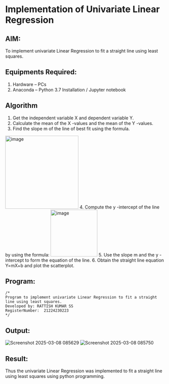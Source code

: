 # Implementation of Univariate Linear Regression
## AIM:
To implement univariate Linear Regression to fit a straight line using least squares.

## Equipments Required:
1. Hardware – PCs
2. Anaconda – Python 3.7 Installation / Jupyter notebook

## Algorithm
1. Get the independent variable X and dependent variable Y.
2. Calculate the mean of the X -values and the mean of the Y -values.
3. Find the slope m of the line of best fit using the formula. 
<img width="231" alt="image" src="https://user-images.githubusercontent.com/93026020/192078527-b3b5ee3e-992f-46c4-865b-3b7ce4ac54ad.png">
4. Compute the y -intercept of the line by using the formula:
<img width="148" alt="image" src="https://user-images.githubusercontent.com/93026020/192078545-79d70b90-7e9d-4b85-9f8b-9d7548a4c5a4.png">
5. Use the slope m and the y -intercept to form the equation of the line.
6. Obtain the straight line equation Y=mX+b and plot the scatterplot.

## Program:
```
/*
Program to implement univariate Linear Regression to fit a straight line using least squares.
Developed by: RATTISH KUMAR SS
RegisterNumber:  21224230223
*/
```

## Output:
![Screenshot 2025-03-08 085629](https://github.com/user-attachments/assets/e8766d24-1f8b-493f-9eb9-a263e5eec800)
![Screenshot 2025-03-08 085750](https://github.com/user-attachments/assets/28c87bfd-a578-4e51-8759-1d9231233bcf)




## Result:
Thus the univariate Linear Regression was implemented to fit a straight line using least squares using python programming.
